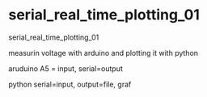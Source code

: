 # serial_real_time_plotting_01
serial_real_time_plotting_01


measurin voltage with arduino and plotting it with python


aruduino A5 = input, serial=output

python serial=input, output=file, graf
